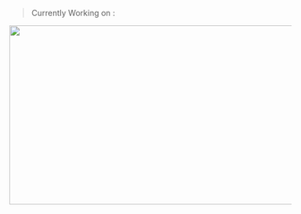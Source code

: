 > Currently Working on : 

[<img src="https://user-images.githubusercontent.com/66848869/202930412-3f399dad-4305-4be7-a370-21385a8eb718.png" data-canonical-src="https://user-images.githubusercontent.com/66848869/202930412-3f399dad-4305-4be7-a370-21385a8eb718.png" width="640" height="320" />](https://github.com/ZephirFXEC/VkEngine)
